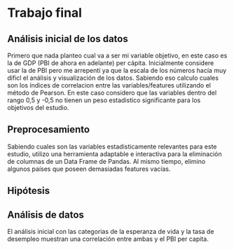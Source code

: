 # Trabajo final

## Análisis inicial de los datos
Primero que nada planteo cual va a ser mi variable objetivo, en este caso es la de GDP (PBI de ahora en adelante) per cápita. Inicialmente considere usar la de PBI pero me arrepentí ya que la escala de los números hacía muy dificl el análisis y visualización de los datos.
Sabiendo eso calculo cuales son los índices de correlacion entre las variables/features utilizando el método de Pearson.
En este caso considero que las variables dentro del rango 0,5 y -0,5 no tienen un peso estadistico significante para los objetivos del estudio.

## Preprocesamiento
Sabiendo cuales son las variables estadisticamente relevantes para este estudio, utilizo una herramienta adaptable e interactiva para la eliminación de columnas de un Data Frame de Pandas. Al mismo tiempo, elimino algunos países que poseen demasiadas features vacías.

## Hipótesis


## Análisis de datos
El análisis inicial con las categorias de la esperanza de vida y la tasa de desempleo muestran una correlación entre ambas y el PBI per capita. 
